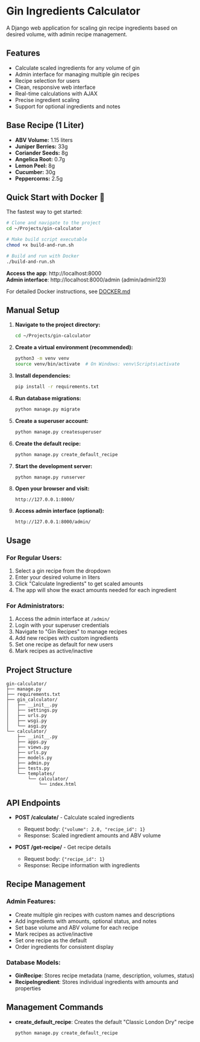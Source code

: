 # Gin Ingredients Calculator

A Django web application for scaling gin recipe ingredients based on desired volume, with admin recipe management.

## Features

- Calculate scaled ingredients for any volume of gin
- Admin interface for managing multiple gin recipes
- Recipe selection for users
- Clean, responsive web interface
- Real-time calculations with AJAX
- Precise ingredient scaling
- Support for optional ingredients and notes

## Base Recipe (1 Liter)

- **ABV Volume:** 1.15 liters
- **Juniper Berries:** 33g
- **Coriander Seeds:** 8g
- **Angelica Root:** 0.7g
- **Lemon Peel:** 8g
- **Cucumber:** 30g
- **Peppercorns:** 2.5g

## Quick Start with Docker 🐳

The fastest way to get started:

```bash
# Clone and navigate to the project
cd ~/Projects/gin-calculator

# Make build script executable
chmod +x build-and-run.sh

# Build and run with Docker
./build-and-run.sh
```

**Access the app**: http://localhost:8000  
**Admin interface**: http://localhost:8000/admin (admin/admin123)

For detailed Docker instructions, see [DOCKER.md](DOCKER.md)

## Manual Setup

1. **Navigate to the project directory:**
   ```bash
   cd ~/Projects/gin-calculator
   ```

2. **Create a virtual environment (recommended):**
   ```bash
   python3 -m venv venv
   source venv/bin/activate  # On Windows: venv\Scripts\activate
   ```

3. **Install dependencies:**
   ```bash
   pip install -r requirements.txt
   ```

4. **Run database migrations:**
   ```bash
   python manage.py migrate
   ```

5. **Create a superuser account:**
   ```bash
   python manage.py createsuperuser
   ```

6. **Create the default recipe:**
   ```bash
   python manage.py create_default_recipe
   ```

7. **Start the development server:**
   ```bash
   python manage.py runserver
   ```

8. **Open your browser and visit:**
   ```
   http://127.0.0.1:8000/
   ```

9. **Access admin interface (optional):**
   ```
   http://127.0.0.1:8000/admin/
   ```

## Usage

### For Regular Users:
1. Select a gin recipe from the dropdown
2. Enter your desired volume in liters
3. Click "Calculate Ingredients" to get scaled amounts
4. The app will show the exact amounts needed for each ingredient

### For Administrators:
1. Access the admin interface at `/admin/`
2. Login with your superuser credentials
3. Navigate to "Gin Recipes" to manage recipes
4. Add new recipes with custom ingredients
5. Set one recipe as default for new users
6. Mark recipes as active/inactive

## Project Structure

```
gin-calculator/
├── manage.py
├── requirements.txt
├── gin_calculator/
│   ├── __init__.py
│   ├── settings.py
│   ├── urls.py
│   ├── wsgi.py
│   └── asgi.py
└── calculator/
    ├── __init__.py
    ├── apps.py
    ├── views.py
    ├── urls.py
    ├── models.py
    ├── admin.py
    ├── tests.py
    └── templates/
        └── calculator/
            └── index.html
```

## API Endpoints

- **POST /calculate/** - Calculate scaled ingredients
  - Request body: `{"volume": 2.0, "recipe_id": 1}`
  - Response: Scaled ingredient amounts and ABV volume

- **POST /get-recipe/** - Get recipe details
  - Request body: `{"recipe_id": 1}`
  - Response: Recipe information with ingredients

## Recipe Management

### Admin Features:
- Create multiple gin recipes with custom names and descriptions
- Add ingredients with amounts, optional status, and notes
- Set base volume and ABV volume for each recipe
- Mark recipes as active/inactive
- Set one recipe as the default
- Order ingredients for consistent display

### Database Models:
- **GinRecipe**: Stores recipe metadata (name, description, volumes, status)
- **RecipeIngredient**: Stores individual ingredients with amounts and properties

## Management Commands

- **create_default_recipe**: Creates the default "Classic London Dry" recipe
  ```bash
  python manage.py create_default_recipe
  ```
